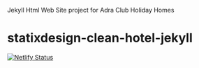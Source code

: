 Jekyll Html Web Site project for Adra Club Holiday Homes

# statixdesign-clean-hotel-jekyll

[![Netlify Status](https://api.netlify.com/api/v1/badges/683cdb9c-4c5d-4e90-b2d1-943b4cf83352/deploy-status)](https://app.netlify.com/sites/adraclub/deploys)